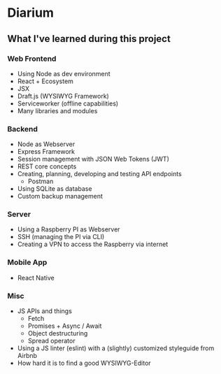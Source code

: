 # Diarium

## What I've learned during this project

### Web Frontend

- Using Node as dev environment
- React + Ecosystem
- JSX
- Draft.js (WYSIWYG Framework)
- Serviceworker (offline capabilities)
- Many libraries and modules

### Backend

- Node as Webserver
- Express Framework
- Session management with JSON Web Tokens (JWT)
- REST core concepts
- Creating, planning, developing and testing API endpoints
  - Postman
- Using SQLite as database
- Custom backup management

### Server

- Using a Raspberry PI as Webserver
- SSH (managing the PI via CLI)
- Creating a VPN to access the Raspberry via internet

### Mobile App

- React Native

### Misc

- JS APIs and things
  - Fetch
  - Promises + Async / Await
  - Object destructuring
  - Spread operator
- Using a JS linter (eslint) with a (slightly) customized styleguide from Airbnb
- How hard it is to find a good WYSIWYG-Editor
